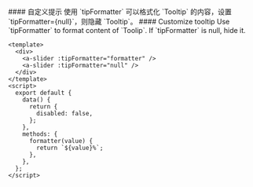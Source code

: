 <cn>
#### 自定义提示
使用 `tipFormatter` 可以格式化 `Tooltip` 的内容，设置 `tipFormatter={null}`，则隐藏 `Tooltip`。
</cn>

<us>
#### Customize tooltip
Use `tipFormatter` to format content of `Toolip`. If `tipFormatter` is null, hide it.
</us>

```tpl
<template>
  <div>
    <a-slider :tipFormatter="formatter" />
    <a-slider :tipFormatter="null" />
  </div>
</template>
<script>
  export default {
    data() {
      return {
        disabled: false,
      };
    },
    methods: {
      formatter(value) {
        return `${value}%`;
      },
    },
  };
</script>
```
